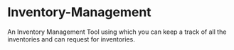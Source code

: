 # Inventory-Management
An Inventory Management Tool using which you can keep a track of all the inventories and can request for inventories.
